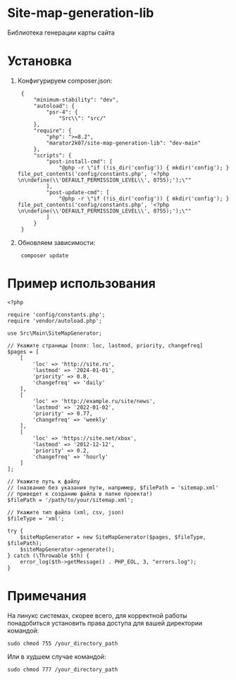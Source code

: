 # Site-map-generation-lib
Библиотека генерации карты сайта 
# Установка 
1) Конфигурируем composer.json:

        {
            "minimum-stability": "dev",
            "autoload": {
                "psr-4": {
                    "Src\\": "src/"                
            },
            "require": {
                "php": ">=8.2",
                "marator2k07/site-map-generation-lib": "dev-main"
            },
            "scripts": {
                "post-install-cmd": [
                    "@php -r \"if (!is_dir('config')) { mkdir('config'); } file_put_contents('config/constants.php', '<?php \n\ndefine(\\'DEFAULT_PERMISSION_LEVEL\\', 0755);');\""
                ],
                "post-update-cmd": [
                    "@php -r \"if (!is_dir('config')) { mkdir('config'); } file_put_contents('config/constants.php', '<?php \n\ndefine(\\'DEFAULT_PERMISSION_LEVEL\\', 0755);');\""
                ]
            }
        }

2) Обновляем зависимости:

        composer update
   
# Пример использования
    <?php
        
    require 'config/constants.php';
    require 'vendor/autoload.php';
    
    use Src\Main\SiteMapGenerator;
        
    // Укажите страницы [поля: loc, lastmod, priority, changefreq]
    $pages = [
        [
            'loc' => 'http://site.ru',
            'lastmod' => '2024-01-01',
            'priority' => 0.8,
            'changefreq' => 'daily'
        ],
        [
            'loc' => 'http://example.ru/site/news',
            'lastmod' => '2022-01-02',
            'priority' => 0.77,
            'changefreq' => 'weekly'
        ],
        [
            'loc' => 'https://site.net/xbox',
            'lastmod' => '2012-12-12',
            'priority' => 0.2,
            'changefreq' => 'hourly'
        ]
    ];
        
    // Укажите путь к файлу
    // (название без указания пути, например, $filePath = 'sitemap.xml'
    // приведет к созданию файла в папке проекта!)
    $filePath = '/path/to/your/sitemap.xml';
        
    // Укажите тип файла (xml, csv, json)
    $fileType = 'xml';
        
    try {
        $siteMapGenerator = new SiteMapGenerator($pages, $fileType, $filePath);
        $siteMapGenerator->generate();
    } catch (\Throwable $th) {
        error_log($th->getMessage() . PHP_EOL, 3, "errors.log");
    }

# Примечания

На линукс системах, скорее всего, для корректной работы понадобиться установить права доступа для вашей директории командой:

    sudo chmod 755 /your_directory_path

Или в худшем случае командой:

    sudo chmod 777 /your_directory_path
